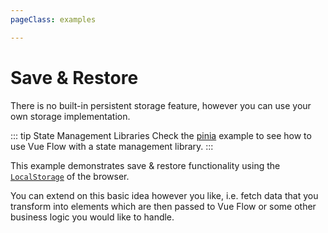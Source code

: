 ```yaml
---
pageClass: examples

---
```


# Save & Restore

There is no built-in persistent storage feature, however you can use your own storage implementation.

::: tip State Management Libraries
  Check the [pinia](/examples/pinia) example to see how to use Vue Flow with a state management library.
:::

This example demonstrates save & restore functionality using the [`LocalStorage`](https://developer.mozilla.org/de/docs/Web/API/Window/localStorage) of the browser.

You can extend on this basic idea however you like, i.e. fetch data that you transform into elements which are then passed to Vue Flow or 
some other business logic you would like to handle.

<div class="mt-6">
  <client-only>
    <Suspense>
      <Repl example="saveRestore"></Repl>
    </Suspense>
  </client-only>
</div>
